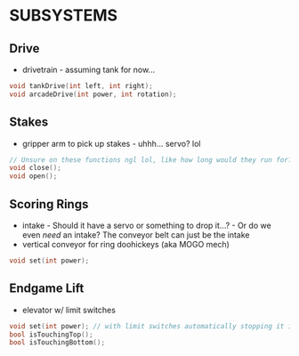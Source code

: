 # SUBSYSTEMS

## Drive
- drivetrain
      - assuming tank for now...
```c
void tankDrive(int left, int right);
void arcadeDrive(int power, int rotation);
```

## Stakes
- gripper arm to pick up stakes
      - uhhh... servo? lol
```c
// Unsure on these functions ngl lol, like how long would they run for?
void close();
void open();
```

## Scoring Rings
- intake
      - Should it have a servo or something to drop it...?
      - Or do we even *need* an intake? The conveyor belt can just be the intake
- vertical conveyor for ring doohickeys (aka MOGO mech)
```c
void set(int power);
```

## Endgame Lift
- elevator w/ limit switches
```c
void set(int power); // with limit switches automatically stopping it if hit
bool isTouchingTop();
bool isTouchingBottom();
```